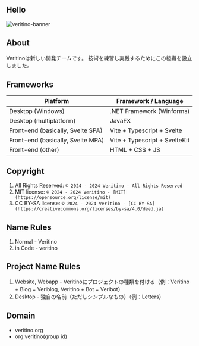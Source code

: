 ## Hello
![veritino-banner](https://github.com/veritino/.github/assets/156060902/ab6b3fc2-630a-487d-be40-80e258aa187d)
## About
Veritinoは新しい開発チームです。
技術を練習し実践するためにこの組織を設立しました。
## Frameworks
| Platform | Framework / Language |
| --- | --- |
| Desktop (Windows) | .NET Framework (Winforms) |
| Desktop (multiplatform) | JavaFX |
| Front-end (basically, Svelte SPA) | Vite + Typescript + Svelte |
| Front-end (basically, Svelte MPA) | Vite + Typescript + SvelteKit |
| Front-end (other) | HTML + CSS + JS |
## Copyright
1. All Rights Reserved: ```© 2024 - 2024 Veritino - All Rights Reserved```
2. MIT license: ```© 2024 - 2024 Veritino - [MIT](https://opensource.org/license/mit)```
3. CC BY-SA license: ```© 2024 - 2024 Veritino - [CC BY-SA](https://creativecommons.org/licenses/by-sa/4.0/deed.ja)```
## Name Rules
1. Normal - Veritino
2. in Code - veritino
## Project Name Rules
1. Website, Webapp - Veritinoにプロジェクトの種類を付ける（例：Veritino + Blog = Veriblog, Veritino + Bot = Veribot）
2. Desktop - 独自の名前（ただしシンプルなもの）（例：Letters）
## Domain
- veritino.org
- org.veritino(group id)
